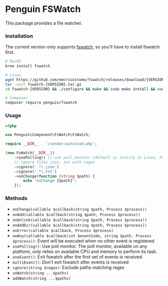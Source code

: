# Penguin FSWatch

This package provides a file watcher.

### Installation

The current version only supports [fswatch](https://github.com/emcrisostomo/fswatch), so you'll have to install fswatch first.

```sh
# MacOS
brew install fswatch

# Linux
wget https://github.com/emcrisostomo/fswatch/releases/download/{VERSION}/fswatch-{VERSION}.tar.gz
tar -xzvf fswatch-{VERSION}.tar.gz
cd fswatch-{VERSION} && ./configure && make && sudo make install && sudo ldconfig

# Composer
composer require penguin/fswatch
```

### Usage

```php
<?php

use Penguin\Component\FsWatch\FsWatch;

require __DIR__ . '/vendor/autoload.php';

(new FsWatch(__DIR__))
    ->usePolling() // use poll_monitor (default is inotify in Linux, FSEvents in MacOS)
    // ignore files json, txt with regex
    ->ignore('.*\.json')
    ->ignore('.*\.txt')
    ->onChange(function (string $path) {
        echo "onChange {$path}";
    });
```

### Methods
* `onChange(callable $callback(string $path, Process $process))`
* `onAdd(callable $callback(string $path, Process $process))`
* `onUnlink(callable $callback(string $path, Process $process))`
* `onAddDir(callable $callback(string $path, Process $process))`
* `onError(callable $callback, Process $process)`
* `onAny(callable $callback(int $eventCode, string $path, Process $process))`: Event will be executed when no other event is registered
* `usePolling()`: Use poll monitor. The poll monitor, available on any platform, only relies on available CPU and memory to perform its task.
* `oneEvent()`: Exit fswatch after the first set of events is received
* `multiEvent()`: Don't exit fswatch after events is received
* `ignore(string $regex)`: Exclude paths matching regex
* `unWatch(string ...$paths)`
* `addWatch(string ...$paths)`
